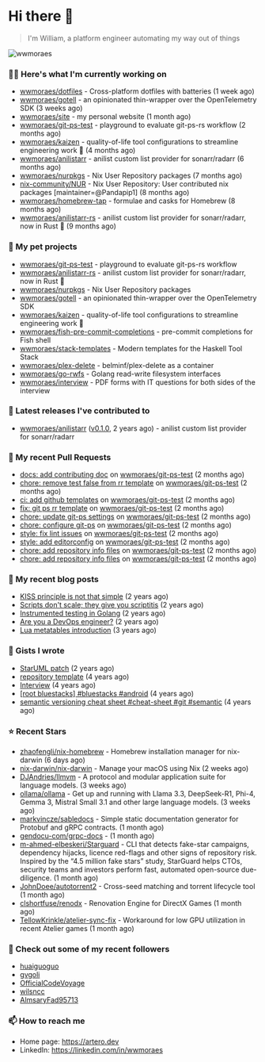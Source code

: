 # Hi there 👋

> I'm William, a platform engineer automating my way out of things

<img src="https://github-readme-stats.vercel.app/api?username=wwmoraes&show_icons=true" alt="wwmoraes" />

### 👨‍💻 Here's what I'm currently working on

- [wwmoraes/dotfiles](https://github.com/wwmoraes/dotfiles) - Cross-platform dotfiles with batteries (1 week ago)
- [wwmoraes/gotell](https://github.com/wwmoraes/gotell) - an opinionated thin-wrapper over the OpenTelemetry SDK (3 weeks ago)
- [wwmoraes/site](https://github.com/wwmoraes/site) - my personal website (1 month ago)
- [wwmoraes/git-ps-test](https://github.com/wwmoraes/git-ps-test) - playground to evaluate git-ps-rs workflow (2 months ago)
- [wwmoraes/kaizen](https://github.com/wwmoraes/kaizen) - quality-of-life tool configurations to streamline engineering work 🚀 (4 months ago)
- [wwmoraes/anilistarr](https://github.com/wwmoraes/anilistarr) - anilist custom list provider for sonarr/radarr (6 months ago)
- [wwmoraes/nurpkgs](https://github.com/wwmoraes/nurpkgs) - Nix User Repository packages (7 months ago)
- [nix-community/NUR](https://github.com/nix-community/NUR) - Nix User Repository: User contributed nix packages [maintainer=@Pandapip1] (8 months ago)
- [wwmoraes/homebrew-tap](https://github.com/wwmoraes/homebrew-tap) - formulae and casks for Homebrew (8 months ago)
- [wwmoraes/anilistarr-rs](https://github.com/wwmoraes/anilistarr-rs) - anilist custom list provider for sonarr/radarr, now in Rust 🦀 (9 months ago)

### 🌱 My pet projects

- [wwmoraes/git-ps-test](https://github.com/wwmoraes/git-ps-test) - playground to evaluate git-ps-rs workflow
- [wwmoraes/anilistarr-rs](https://github.com/wwmoraes/anilistarr-rs) - anilist custom list provider for sonarr/radarr, now in Rust 🦀
- [wwmoraes/nurpkgs](https://github.com/wwmoraes/nurpkgs) - Nix User Repository packages
- [wwmoraes/gotell](https://github.com/wwmoraes/gotell) - an opinionated thin-wrapper over the OpenTelemetry SDK
- [wwmoraes/kaizen](https://github.com/wwmoraes/kaizen) - quality-of-life tool configurations to streamline engineering work 🚀
- [wwmoraes/fish-pre-commit-completions](https://github.com/wwmoraes/fish-pre-commit-completions) - pre-commit completions for Fish shell
- [wwmoraes/stack-templates](https://github.com/wwmoraes/stack-templates) - Modern templates for the Haskell Tool Stack
- [wwmoraes/plex-delete](https://github.com/wwmoraes/plex-delete) - belminf/plex-delete as a container
- [wwmoraes/go-rwfs](https://github.com/wwmoraes/go-rwfs) - Golang read-write filesystem interfaces
- [wwmoraes/interview](https://github.com/wwmoraes/interview) - PDF forms with IT questions for both sides of the interview

### 🔭 Latest releases I've contributed to

- [wwmoraes/anilistarr](https://github.com/wwmoraes/anilistarr) ([v0.1.0](https://github.com/wwmoraes/anilistarr/releases/tag/v0.1.0), 2 years ago) - anilist custom list provider for sonarr/radarr

### 🔨 My recent Pull Requests

- [docs: add contributing doc](https://github.com/wwmoraes/git-ps-test/pull/10) on [wwmoraes/git-ps-test](https://github.com/wwmoraes/git-ps-test) (2 months ago)
- [chore: remove test false from rr template](https://github.com/wwmoraes/git-ps-test/pull/9) on [wwmoraes/git-ps-test](https://github.com/wwmoraes/git-ps-test) (2 months ago)
- [ci: add github templates](https://github.com/wwmoraes/git-ps-test/pull/8) on [wwmoraes/git-ps-test](https://github.com/wwmoraes/git-ps-test) (2 months ago)
- [fix: git ps rr template](https://github.com/wwmoraes/git-ps-test/pull/7) on [wwmoraes/git-ps-test](https://github.com/wwmoraes/git-ps-test) (2 months ago)
- [chore: update git-ps settings](https://github.com/wwmoraes/git-ps-test/pull/6) on [wwmoraes/git-ps-test](https://github.com/wwmoraes/git-ps-test) (2 months ago)
- [chore: configure git-ps](https://github.com/wwmoraes/git-ps-test/pull/5) on [wwmoraes/git-ps-test](https://github.com/wwmoraes/git-ps-test) (2 months ago)
- [style: fix lint issues](https://github.com/wwmoraes/git-ps-test/pull/4) on [wwmoraes/git-ps-test](https://github.com/wwmoraes/git-ps-test) (2 months ago)
- [style: add editorconfig](https://github.com/wwmoraes/git-ps-test/pull/3) on [wwmoraes/git-ps-test](https://github.com/wwmoraes/git-ps-test) (2 months ago)
- [chore: add repository info files](https://github.com/wwmoraes/git-ps-test/pull/2) on [wwmoraes/git-ps-test](https://github.com/wwmoraes/git-ps-test) (2 months ago)
- [chore: add repository info files](https://github.com/wwmoraes/git-ps-test/pull/1) on [wwmoraes/git-ps-test](https://github.com/wwmoraes/git-ps-test) (2 months ago)

### 📜 My recent blog posts

- [KISS principle is not that simple](https://artero.dev/posts/kiss-principle-is-not-that-simple/) (2 years ago)
- [Scripts don&#39;t scale; they give you scriptitis](https://artero.dev/posts/scripts-do-not-scale/) (2 years ago)
- [Instrumented testing in Golang](https://artero.dev/posts/golang-integration-test/) (2 years ago)
- [Are you a DevOps engineer?](https://artero.dev/posts/are-you-a-devops-engineer/) (2 years ago)
- [Lua metatables introduction](https://artero.dev/posts/lua-metatables-introduction/) (3 years ago)

### 📓 Gists I wrote

- [StarUML patch](https://gist.github.com/3288859d4b466f530706aa556347de9f) (2 years ago)
- [repository template](https://gist.github.com/75dc66767a9f487c8235c5423027f69c) (4 years ago)
- [Interview](https://gist.github.com/b2ac3c3d92414f5d57d3a0b567c78065) (4 years ago)
- [[root bluestacks] #bluestacks #android](https://gist.github.com/d5714685ebbe6fa5087f6bab489fa365) (4 years ago)
- [semantic versioning cheat sheet #cheat-sheet #git #semantic](https://gist.github.com/bd2ba1b347dd38ce9af9706388eed74f) (4 years ago)

### ⭐ Recent Stars

- [zhaofengli/nix-homebrew](https://github.com/zhaofengli/nix-homebrew) - Homebrew installation manager for nix-darwin (6 days ago)
- [nix-darwin/nix-darwin](https://github.com/nix-darwin/nix-darwin) - Manage your macOS using Nix (2 weeks ago)
- [DJAndries/llmvm](https://github.com/DJAndries/llmvm) - A protocol and modular application suite for language models. (3 weeks ago)
- [ollama/ollama](https://github.com/ollama/ollama) - Get up and running with Llama 3.3, DeepSeek-R1, Phi-4, Gemma 3, Mistral Small 3.1 and other large language models. (3 weeks ago)
- [markvincze/sabledocs](https://github.com/markvincze/sabledocs) - Simple static documentation generator for Protobuf and gRPC contracts. (1 month ago)
- [gendocu-com/grpc-docs](https://github.com/gendocu-com/grpc-docs) -  (1 month ago)
- [m-ahmed-elbeskeri/Starguard](https://github.com/m-ahmed-elbeskeri/Starguard) - CLI that detects fake-star campaigns, dependency hijacks, licence red-flags and other signs of repository risk. Inspired by the “4.5 million fake stars” study, StarGuard helps CTOs, security teams and investors perform fast, automated open-source due-diligence. (1 month ago)
- [JohnDoee/autotorrent2](https://github.com/JohnDoee/autotorrent2) - Cross-seed matching and torrent lifecycle tool (1 month ago)
- [clshortfuse/renodx](https://github.com/clshortfuse/renodx) - Renovation Engine for DirectX Games (1 month ago)
- [TellowKrinkle/atelier-sync-fix](https://github.com/TellowKrinkle/atelier-sync-fix) - Workaround for low GPU utilization in recent Atelier games (1 month ago)

### 👯 Check out some of my recent followers

- [huaiguoguo](https://github.com/huaiguoguo)
- [gvgoli](https://github.com/gvgoli)
- [OfficialCodeVoyage](https://github.com/OfficialCodeVoyage)
- [wilsncc](https://github.com/wilsncc)
- [AlmsaryFad95713](https://github.com/AlmsaryFad95713)

### 📫 How to reach me

- Home page: <https://artero.dev>
- LinkedIn: <https://linkedin.com/in/wwmoraes>

